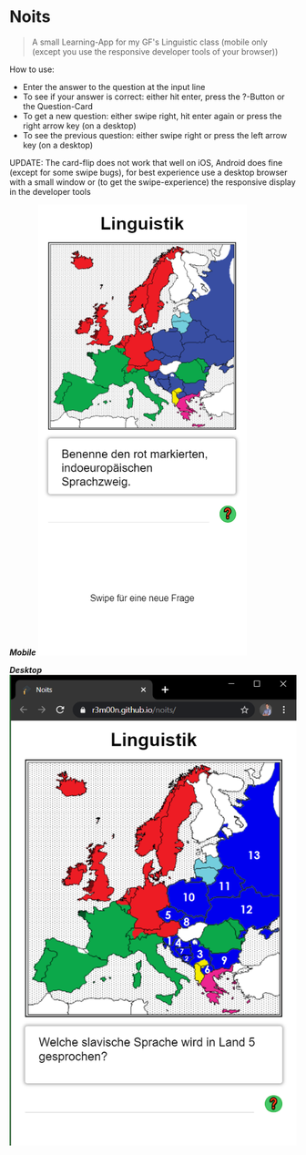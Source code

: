 # Noits

> A small Learning-App for my GF's Linguistic class
> (mobile only (except you use the responsive developer tools of your browser))

How to use:

- Enter the answer to the question at the input line
- To see if your answer is correct: either hit enter, press the ?-Button or the Question-Card
- To get a new question: either swipe right, hit enter again or press the right arrow key (on a desktop)
- To see the previous question: either swipe right or press the left arrow key (on a desktop)

UPDATE: The card-flip does not work that well on iOS, Android does fine (except for some swipe bugs), for best experience use a desktop browser with a small window or (to get the swipe-experience) the responsive display in the developer tools

***Mobile***
[![Mobile](https://github.com/r3m00n/noits/blob/master/img/Screenshot.mobile.png)]()

***Desktop***
[![Desktop](https://github.com/r3m00n/noits/blob/master/img/Screenshot.desktop.png)]()
